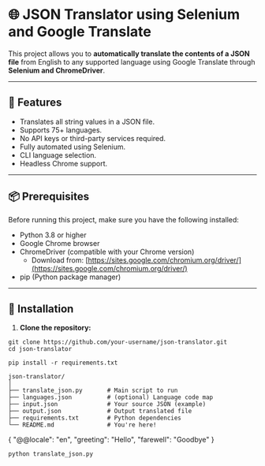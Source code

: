 # 🌐 JSON Translator using Selenium and Google Translate

This project allows you to **automatically translate the contents of a JSON file** from English to any supported language using Google Translate through **Selenium and ChromeDriver**.

---

## 🚀 Features

- Translates all string values in a JSON file.
- Supports 75+ languages.
- No API keys or third-party services required.
- Fully automated using Selenium.
- CLI language selection.
- Headless Chrome support.

---

## 📦 Prerequisites

Before running this project, make sure you have the following installed:

- Python 3.8 or higher
- Google Chrome browser
- ChromeDriver (compatible with your Chrome version)
  - Download from: [https://sites.google.com/chromium.org/driver/](https://sites.google.com/chromium.org/driver/)
- pip (Python package manager)

---

## 🔧 Installation

1. **Clone the repository:**

```
git clone https://github.com/your-username/json-translator.git
cd json-translator
```

```
pip install -r requirements.txt
```

```
json-translator/
│
├── translate_json.py       # Main script to run
├── languages.json          # (optional) Language code map
├── input.json              # Your source JSON (example)
├── output.json             # Output translated file
├── requirements.txt        # Python dependencies
└── README.md               # You're here!
```

{
"@@locale": "en",
"greeting": "Hello",
"farewell": "Goodbye"
}

```
python translate_json.py
```

```

```
